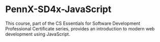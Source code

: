 # PennX-SD4x-JavaScript
This course, part of the CS Essentials for Software Development Professional Certificate series, provides an introduction to modern web development using JavaScript. 

